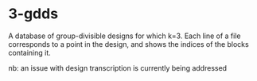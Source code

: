 # 3-gdds
A database of group-divisible designs for which k=3.
Each line of a file corresponds to a point in the design, and shows the indices of the blocks containing it.

nb: an issue with design transcription is currently being addressed